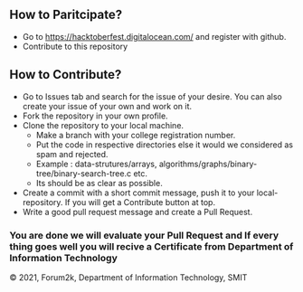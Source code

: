 ## How to Paritcipate?

- Go to https://hacktoberfest.digitalocean.com/ and register with github.
- Contribute to this repository


## How to Contribute?

- Go to Issues tab and search for the issue of your desire. You can also create your issue of your own and work on it.
- Fork the repository in your own profile.
- Clone the repository to your local machine.
  - Make a branch with your college registration number.
  - Put the code in respective directories else it would we considered as spam and rejected.
  - Example : data-strutures/arrays, algorithms/graphs/binary-tree/binary-search-tree.c etc.
  - Its should be as clear as possible.
- Create a commit with a short commit message, push it to your local-repository. If you will get a Contribute button at top. 
- Write a good pull request message and create a Pull Request. 

### You are done we will evaluate your Pull Request and If every thing goes well you will recive a Certificate from Department of Information Technology


&copy; 2021, Forum2k, Department of Information Technology, SMIT